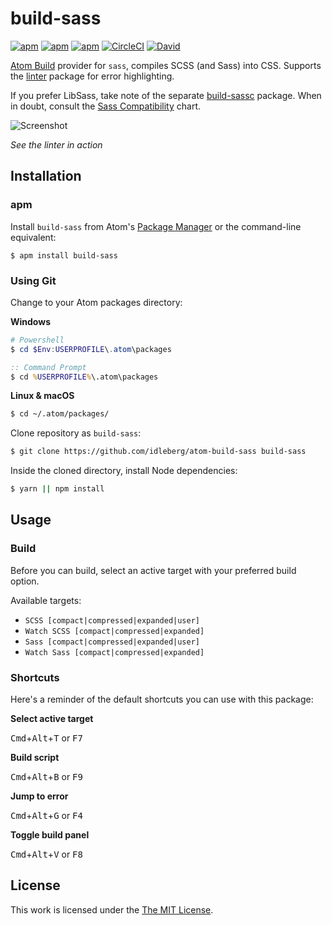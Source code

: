 # build-sass

[![apm](https://flat.badgen.net/apm/license/build-sass)](https://atom.io/packages/build-sass)
[![apm](https://flat.badgen.net/apm/v/build-sass)](https://atom.io/packages/build-sass)
[![apm](https://flat.badgen.net/apm/dl/build-sass)](https://atom.io/packages/build-sass)
[![CircleCI](https://flat.badgen.net/circleci/github/idleberg/atom-build-sass)](https://circleci.com/gh/idleberg/atom-build-sass)
[![David](https://flat.badgen.net/david/dep/idleberg/atom-build-sass)](https://david-dm.org/idleberg/atom-build-sass)

[Atom Build](https://atombuild.github.io/) provider for `sass`, compiles SCSS (and Sass) into CSS. Supports the [linter](https://atom.io/packages/linter) package for error highlighting.

If you prefer LibSass, take note of the separate [build-sassc](https://atom.io/packages/build-sassc) package. When in doubt, consult the [Sass Compatibility](http://sass-compatibility.github.io/) chart.

![Screenshot](https://raw.githubusercontent.com/idleberg/atom-build-sass/master/screenshot.png)

*See the linter in action*

## Installation

### apm

Install `build-sass` from Atom's [Package Manager](http://flight-manual.atom.io/using-atom/sections/atom-packages/) or the command-line equivalent:

`$ apm install build-sass`

### Using Git

Change to your Atom packages directory:

**Windows**

```powershell
# Powershell
$ cd $Env:USERPROFILE\.atom\packages
```

```cmd
:: Command Prompt
$ cd %USERPROFILE%\.atom\packages
```

**Linux & macOS**

```bash
$ cd ~/.atom/packages/
```

Clone repository as `build-sass`:

```bash
$ git clone https://github.com/idleberg/atom-build-sass build-sass
```

Inside the cloned directory, install Node dependencies:

```bash
$ yarn || npm install
```

## Usage

### Build

Before you can build, select an active target with your preferred build option.

Available targets:

* `SCSS [compact|compressed|expanded|user]`
* `Watch SCSS [compact|compressed|expanded]`
* `Sass [compact|compressed|expanded|user]`
* `Watch Sass [compact|compressed|expanded]`

### Shortcuts

Here's a reminder of the default shortcuts you can use with this package:

**Select active target**

<kbd>Cmd</kbd>+<kbd>Alt</kbd>+<kbd>T</kbd> or <kbd>F7</kbd>

**Build script**

<kbd>Cmd</kbd>+<kbd>Alt</kbd>+<kbd>B</kbd> or <kbd>F9</kbd>

**Jump to error**

<kbd>Cmd</kbd>+<kbd>Alt</kbd>+<kbd>G</kbd> or <kbd>F4</kbd>

**Toggle build panel**

<kbd>Cmd</kbd>+<kbd>Alt</kbd>+<kbd>V</kbd> or <kbd>F8</kbd>

## License

This work is licensed under the [The MIT License](LICENSE).
